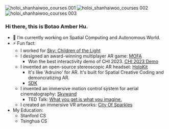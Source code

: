 ![‎holoi_shanhaiwoo_courses ‎001](https://github.com/botaohu/botaohu/assets/2534431/79afa95f-b628-47cb-8d73-de236e05d737)
![‎holoi_shanhaiwoo_courses ‎002](https://github.com/botaohu/botaohu/assets/2534431/04f16a09-6a3f-46f7-a58f-38e8bfba46fb)
![‎holoi_shanhaiwoo_courses ‎003](https://github.com/botaohu/botaohu/assets/2534431/70a6d80a-ff05-44e4-875e-e31d9e0e6745)


### Hi there, this is Botao Amber Hu. 
- 🔭 I’m currently working on Spatial Computing and Autonomous World.
- ⚡ Fun fact: 
  - I worked for [Sky: Children of the Light](https://apps.apple.com/us/app/sky-children-of-the-light/id1462117269)
  - I designed an award-winning multiplayer AR game: [MOFA](https://mofa.ar)
    - Won the best interactivity demo of CHI 2023. [CHI 2023 Demo](https://dl.acm.org/doi/abs/10.1145/3544549.3583935)
  - I invented an open-source stereoscopic AR headset: [HoloKit](https://holokit.io)
    - It's like 'Adruino' for AR. It's built for Spatial Creative Coding and demoncratizing AR.
    - [SDK](https://github.com/holoi/holokit-unity-sdk)
  - I invented an immersive motion control system for aerial cinematography: [Skywand](https://skywand.com)
    - TED Talk: [What you get is what you imagine.](https://www.youtube.com/watch?v=gR5L72EYjrA)
  - I created an immersive VR artworks: [City Of Sparkles](https://cityofsparkles.art)
- My Education:
  - Stanford CS
  - Tsinghua CS 

